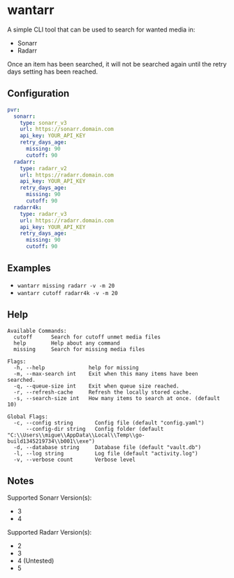 # wantarr

A simple CLI tool that can be used to search for wanted media in:

- Sonarr
- Radarr

Once an item has been searched, it will not be searched again until the retry days setting has been reached.

## Configuration

```yaml
pvr:
  sonarr:
    type: sonarr_v3
    url: https://sonarr.domain.com
    api_key: YOUR_API_KEY
    retry_days_age:
      missing: 90
      cutoff: 90
  radarr:
    type: radarr_v2
    url: https://radarr.domain.com
    api_key: YOUR_API_KEY
    retry_days_age:
      missing: 90
      cutoff: 90
  radarr4k:
    type: radarr_v3
    url: https://radarr.domain.com
    api_key: YOUR_API_KEY
    retry_days_age:
      missing: 90
      cutoff: 90
```


## Examples

- `wantarr missing radarr -v -m 20`
- `wantarr cutoff radarr4k -v -m 20`

## Help
```
Available Commands:
  cutoff      Search for cutoff unmet media files
  help        Help about any command
  missing     Search for missing media files

Flags:
  -h, --help              help for missing
  -m, --max-search int    Exit when this many items have been searched.
  -q, --queue-size int    Exit when queue size reached.
  -r, --refresh-cache     Refresh the locally stored cache.
  -s, --search-size int   How many items to search at once. (default 10)

Global Flags:
  -c, --config string       Config file (default "config.yaml")
      --config-dir string   Config folder (default "C:\\Users\\migue\\AppData\\Local\\Temp\\go-build1345219734\\b001\\exe")
  -d, --database string     Database file (default "vault.db")
  -l, --log string          Log file (default "activity.log")
  -v, --verbose count       Verbose level
```

## Notes

Supported Sonarr Version(s):

- 3
- 4

Supported Radarr Version(s):

- 2
- 3
- 4 (Untested)
- 5